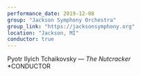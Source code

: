 ```yaml
---
performance_date: 2019-12-08
group: "Jackson Symphony Orchestra"
group_link: "https://jacksonsymphony.org"
location: "Jackson, MI"
conductor: true
---
```

Pyotr Ilyich Tchaikovsky  — _The Nutcracker_<br/>
*CONDUCTOR
